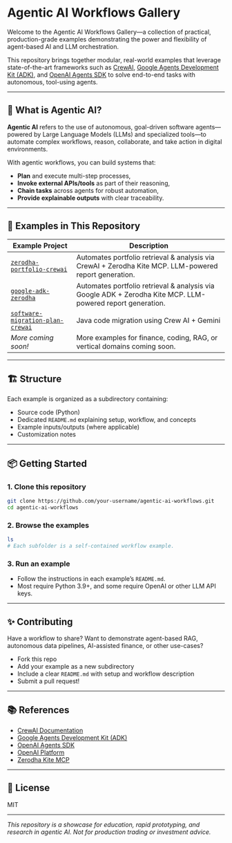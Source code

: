 # Agentic AI Workflows Gallery

Welcome to the Agentic AI Workflows Gallery—a collection of practical, production-grade examples demonstrating the power and flexibility of agent-based AI and LLM orchestration.

This repository brings together modular, real-world examples that leverage state-of-the-art frameworks such as [CrewAI](https://crewai.com/), [Google Agents Development Kit (ADK)](https://github.com/google/adk-python), and [OpenAI Agents SDK](https://openai.github.io/openai-agents-python/) to solve end-to-end tasks with autonomous, tool-using agents.

---

## 🚀 What is Agentic AI?

**Agentic AI** refers to the use of autonomous, goal-driven software agents—powered by Large Language Models (LLMs) and specialized tools—to automate complex workflows, reason, collaborate, and take action in digital environments.

With agentic workflows, you can build systems that:
- **Plan** and execute multi-step processes,
- **Invoke external APIs/tools** as part of their reasoning,
- **Chain tasks** across agents for robust automation,
- **Provide explainable outputs** with clear traceability.

---

## 🧩 Examples in This Repository

| Example Project                   | Description                                                   |
|------------------------------------|---------------------------------------------------------------|
| [`zerodha-portfolio-crewai`](./zerodha-portfolio-crewai) | Automates portfolio retrieval & analysis via CrewAI + Zerodha Kite MCP. LLM-powered report generation. |
| [`google-adk-zerodha`](./google-adk-zerodha) | Automates portfolio retrieval & analysis via Google ADK + Zerodha Kite MCP. LLM-powered report generation. |
| [`software-migration-plan-crewai`](./software-migration-plan-crewai) | Java code migration using Crew AI + Gemini |
| _More coming soon!_                | More examples for finance, coding, RAG, or vertical domains coming soon. |

---

## 🏗 Structure

Each example is organized as a subdirectory containing:
- Source code (Python)
- Dedicated `README.md` explaining setup, workflow, and concepts
- Example inputs/outputs (where applicable)
- Customization notes

---

## 📦 Getting Started

### 1. **Clone this repository**
```bash
git clone https://github.com/your-username/agentic-ai-workflows.git
cd agentic-ai-workflows
```

### 2. **Browse the examples**
```bash
ls
# Each subfolder is a self-contained workflow example.
```

### 3. **Run an example**
- Follow the instructions in each example’s `README.md`.
- Most require Python 3.9+, and some require OpenAI or other LLM API keys.

---

## ✨ Contributing

Have a workflow to share? Want to demonstrate agent-based RAG, autonomous data pipelines, AI-assisted finance, or other use-cases?
- Fork this repo
- Add your example as a new subdirectory
- Include a clear `README.md` with setup and workflow description
- Submit a pull request!

---

## 📚 References

- [CrewAI Documentation](https://docs.crewai.com/)
- [Google Agents Development Kit (ADK)](https://github.com/google/adk-python)
- [OpenAI Agents SDK](https://openai.github.io/openai-agents-python/)
- [OpenAI Platform](https://platform.openai.com/)
- [Zerodha Kite MCP](https://github.com/zerodha/kite-mcp-server)

---

## 📄 License

MIT

---

*This repository is a showcase for education, rapid prototyping, and research in agentic AI. Not for production trading or investment advice.*
